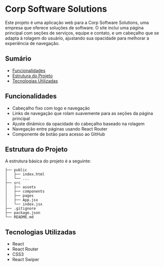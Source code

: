# Corp Software Solutions

Este projeto é uma aplicação web para a Corp Software Solutions, uma empresa que oferece soluções de software. O site inclui uma página principal com seções de serviços, equipe e contato, e um cabeçalho que se adapta à rolagem do usuário, ajustando sua opacidade para melhorar a experiência de navegação.

## Sumário

- [Funcionalidades](#funcionalidades)
- [Estrutura do Projeto](#estrutura-do-projeto)
- [Tecnologias Utilizadas](#tecnologias-utilizadas)

## Funcionalidades

- Cabeçalho fixo com logo e navegação
- Links de navegação que rolam suavemente para as seções da página principal
- Ajuste dinâmico da opacidade do cabeçalho baseado na rolagem
- Navegação entre páginas usando React Router
- Componente de botão para acesso ao GitHub

## Estrutura do Projeto

A estrutura básica do projeto é a seguinte:

```
├── public
│   ├── index.html
│   └── ...
├── src
│   ├── assets
│   ├── components
│   ├── pages
│   ├── App.jsx
│   └── index.jsx
├── .gitignore
├── package.json
└── README.md
```

## Tecnologias Utilizadas

- React
- React Router
- CSS3
- React Swiper
